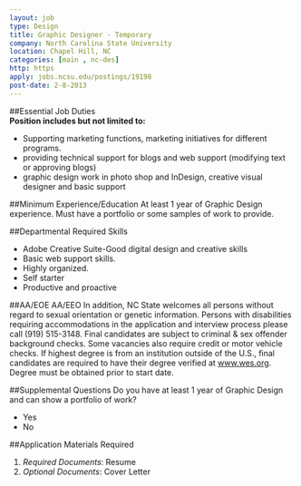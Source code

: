 ```yaml
---
layout: job
type: Design
title: Graphic Designer - Temporary
company: North Carolina State University
location: Chapel Hill, NC
categories: [main , nc-des]
http: https
apply: jobs.ncsu.edu/postings/19198
post-date: 2-8-2013
---
```


##Essential Job Duties	
**Position includes but not limited to:**
  
* Supporting marketing functions, marketing initiatives for different programs.  
* providing technical support for blogs and web support (modifying text or approving blogs)  
* graphic design work in photo shop and InDesign, creative visual designer and basic support  

##Minimum Experience/Education
At least 1 year of Graphic Design experience. Must have a portfolio or some samples of work to provide.

##Departmental Required Skills
* Adobe Creative Suite-Good digital design and creative skills
* Basic web support skills.
* Highly organized.
* Self starter
* Productive and proactive

##AA/EOE
AA/EEO In addition, NC State welcomes all persons without regard to sexual orientation or genetic information. Persons with disabilities requiring accommodations in the application and interview process please call (919) 515-3148. Final candidates are subject to criminal & sex offender background checks. Some vacancies also require credit or motor vehicle checks. If highest degree is from an institution outside of the U.S., final candidates are required to have their degree verified at www.wes.org. Degree must be obtained prior to start date.

##Supplemental Questions
Do you have at least 1 year of Graphic Design and can show a portfolio of work?
* Yes
* No

##Application Materials Required

1. *Required Documents*: Resume
2. *Optional Documents*: Cover Letter